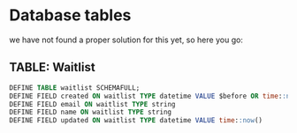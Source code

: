 # Database tables

we have not found a proper solution for this yet, so here you go:

## TABLE: Waitlist

```sql
DEFINE TABLE waitlist SCHEMAFULL;
DEFINE FIELD created ON waitlist TYPE datetime VALUE $before OR time::now()
DEFINE FIELD email ON waitlist TYPE string
DEFINE FIELD name ON waitlist TYPE string
DEFINE FIELD updated ON waitlist TYPE datetime VALUE time::now()
```